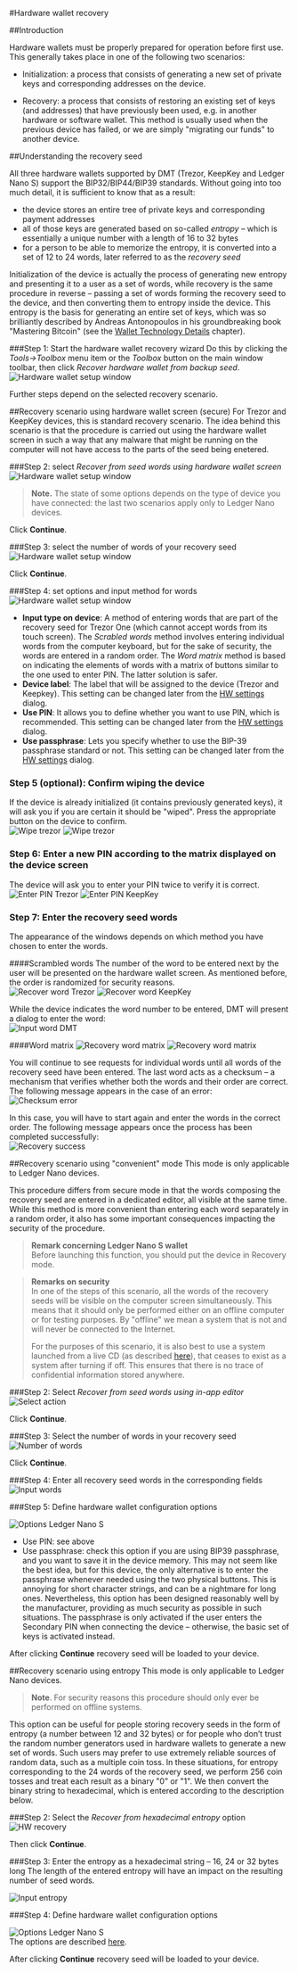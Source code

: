 #Hardware wallet recovery

##Introduction

Hardware wallets must be properly prepared for operation before first use. This generally takes place in one of the following two scenarios:

- Initialization: a process that consists of generating a new set of private keys and corresponding addresses on the device.

- Recovery: a process that consists of restoring an existing set of keys (and addresses) that have previously been used, e.g. in another hardware or software wallet. This method is usually used when the previous device has failed, or we are simply "migrating our funds" to another device.


##Understanding the recovery seed

All three hardware wallets supported by DMT (Trezor, KeepKey and Ledger Nano S) support the BIP32/BIP44/BIP39 standards. Without going into too much detail, it is sufficient to know that as a result:

- the device stores an entire tree of private keys and corresponding payment addresses
- all of those keys are generated based on so-called *entropy* – which is essentially a unique number with a length of 16 to 32 bytes
- for a person to be able to memorize the entropy, it is converted into a set of 12 to 24 words, later referred to as the *recovery seed*

Initialization of the device is actually the process of generating new entropy and presenting it to a user as a set of words, while recovery is the same procedure in reverse – passing a set of words forming the recovery seed to the device, and then converting them to entropy inside the device. This entropy is the basis for generating an entire set of keys, which was so brilliantly described by Andreas Antonopoulos in his groundbreaking book "Mastering Bitcoin" (see the [Wallet Technology Details](https://github.com/bitcoinbook/bitcoinbook/blob/second_edition/ch05.asciidoc#wallet-technology-details) chapter).

###Step 1: Start the hardware wallet recovery wizard
Do this by clicking the *Tools->Toolbox* menu item or the *Toolbox* button on the main window toolbar, then click *Recover hardware wallet from backup seed*.  
![Hardware wallet setup window](img/toolbox-home.png)

Further steps depend on the selected recovery scenario.

##Recovery scenario using hardware wallet screen (secure)
For Trezor and KeepKey devices, this is standard recovery scenario. The idea behind this scenario is that the procedure is carried out using the hardware wallet screen in such a way that any malware that might be running on the computer will not have access to the parts of the seed being enetered.

###Step 2: select *Recover from seed words using hardware wallet screen*
![Hardware wallet setup window](img/hw-recovery-1.png)  

> **Note.** The state of some options depends on the type of device you have connected: the last two scenarios apply only to Ledger Nano devices.

Click **Continue**.


###Step 3: select the number of words of your recovery seed
![Hardware wallet setup window](img/hw-recovery-number-of-words.png)

Click **Continue**.

###Step 4: set options and input method for words
![Hardware wallet setup window](img/hw-recovery-options.png)

* **Input type on device**: A method of entering words that are part of the recovery seed for Trezor One (which cannot accept words from its touch screen). The *Scrabled words* method involves entering individual words from the computer keyboard, but for the sake of security, the words are entered in a random order. The *Word matrix* method is based on indicating the elements of words with a matrix of buttons similar to the one used to enter PIN. The latter solution is safer.
* **Device label**: The label that will be assigned to the device (Trezor and Keepkey). This setting can be changed later from the [HW settings](other-features.md#changing-the-hardware-wallets-settings) dialog.
* **Use PIN**: It allows you to define whether you want to use PIN, which is recommended. This setting can be changed later from the [HW settings](other-features.md#changing-the-hardware-wallets-settings) dialog.
* **Use passphrase**: Lets you specify whether to use the BIP-39 passphrase standard or not. This setting can be changed later from the [HW settings](other-features.md#changing-the-hardware-wallets-settings) dialog.

### Step 5 (optional): Confirm wiping the device
If the device is already initialized (it contains previously generated keys), it will ask you if you are certain it should be "wiped". Press the appropriate button on the device to confirm.  
![Wipe trezor](img/hw-recovery-trezor-wipe.jpg)
![Wipe trezor](img/hw-recovery-keepkey-wipe.jpg) 

### Step 6: Enter a new PIN according to the matrix displayed on the device screen
The device will ask you to enter your PIN twice to verify it is correct.  
![Enter PIN Trezor](img/hw-recovery-trezor-pin.jpg)
![Enter PIN KeepKey](img/hw-recovery-keepkey-pin.jpg) 

### Step 7: Enter the recovery seed words
The appearance of the windows depends on which method you have chosen to enter the words. 

####Scrambled words
The number of the word to be entered next by the user will be presented on the hardware wallet screen. As mentioned before, the order is randomized for security reasons.  
![Recover word Trezor](img/hw-recovery-trezor-recover-word.jpg)
![Recover word KeepKey](img/hw-recovery-keepkey-recover-word.jpg)

While the device indicates the word number to be entered, DMT will present a dialog to enter the word:  
![Input word DMT](img/hw-recovery-rec-word-input.png)

####Word matrix
![Recovery word matrix](img/trezor-recover-word-matrix.jpg)
![Recovery word matrix](img/trezor-recover-word-matrix-dlg.png)


You will continue to see requests for individual words until all words of the recovery seed have been entered. The last word acts as a checksum – a mechanism that verifies whether both the words and their order are correct. The following message appears in the case of an error:  
![Checksum error](img/hw-recovery-rec-checksum-error.png)

In this case, you will have to start again and enter the words in the correct order. The following message appears once the process has been completed successfully:  
![Recovery success](img/hw-recovery-success.png)

##Recovery scenario using "convenient" mode
This mode is only applicable to Ledger Nano devices.

This procedure differs from secure mode in that the words composing the recovery seed are entered in a dedicated editor, all visible at the same time. While this method is more convenient than entering each word separately in a random order, it also has some important consequences impacting the security of the procedure.

> **Remark concerning Ledger Nano S wallet**  
> Before launching this function, you should put the device in Recovery mode.


> **Remarks on security**  
> In one of the steps of this scenario, all the words of the recovery seeds will be visible on the computer screen simultaneously. This means that it should only be performed either on an offline computer or for testing purposes. By "offline" we mean a system that is not and will never be connected to the Internet.
>
> For the purposes of this scenario, it is also best to use a system launched from a live CD (as described [here](running-dmt-on-linux-live-cd.md)), that ceases to exist as a system after turning if off. This ensures that there is no trace of confidential information stored anywhere.


###Step 2: Select *Recover from seed words using in-app editor*  
![Select action](img/hw-recovery-2.png)

Click **Continue**.

###Step 3: Select the number of words in your recovery seed   
![Number of words](img/hw-recovery-number-of-words.png)

Click **Continue**.

###Step 4: Enter all recovery seed words in the corresponding fields  
![Input words](img/hw-recovery-input-all-seed-words.png)

###Step 5: Define hardware wallet configuration options

![Options Ledger Nano S](img/hw-recovery-options-ledger.png)  
-  Use PIN: see above
-  Use passphrase: check this option if you are using BIP39 passphrase, and you want to save it in the device memory. This may not seem like the best idea, but for this device, the only alternative is to enter the passphrase whenever needed using the two physical buttons. This is annoying for short character strings, and can be a nightmare for long ones. Nevertheless, this option has been designed reasonably well by the manufacturer, providing as much security as possible in such situations. The passphrase is only activated if the user enters the Secondary PIN when connecting the device – otherwise, the basic set of keys is activated instead.

After clicking **Continue** recovery seed will be loaded to your device.

##Recovery scenario using entropy
This mode is only applicable to Ledger Nano devices.

> **Note**. For security reasons this procedure should only ever be performed on offline systems.


This option can be useful for people storing recovery seeds in the form of entropy (a number between 12 and 32 bytes) or for people who don’t trust the random number generators used in hardware wallets to generate a new set of words. Such users may prefer to use extremely reliable sources of random data, such as a multiple coin toss. In these situations, for entropy corresponding to the 24 words of the recovery seed, we perform 256 coin tosses and treat each result as a binary "0" or "1". We then convert the binary string to hexadecimal, which is entered according to the description below.


###Step 2: Select the *Recover from hexadecimal entropy* option
![HW recovery](img/hw-recovery-3.png)  

Then click **Continue**.

###Step 3: Enter the entropy as a hexadecimal string – 16, 24 or 32 bytes long
The length of the entered entropy will have an impact on the resulting number of seed words.

![Input entropy](img/hw-recovery-hex-entropy.png)

###Step 4: Define hardware wallet configuration options

![Options Ledger Nano S](img/hw-recovery-options-ledger.png)  
The options are described [here](#step-5-define-hardware-wallet-configuration-options).

After clicking **Continue** recovery seed will be loaded to your device.


